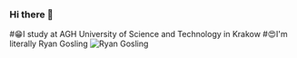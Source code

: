 ### Hi there 👋

#😁I study at AGH University of Science and Technology in Krakow
#😍I'm literally Ryan Gosling
![Ryan Gosling](https://www.google.com/url?sa=i&url=https%3A%2F%2Fjoyreactor.cc%2Fpost%2F5348437&psig=AOvVaw3H18F13oNG0DSUteDLKw7F&ust=1700497104279000&source=images&cd=vfe&opi=89978449&ved=0CBEQjRxqFwoTCNDq1IS70IIDFQAAAAAdAAAAABAE)
